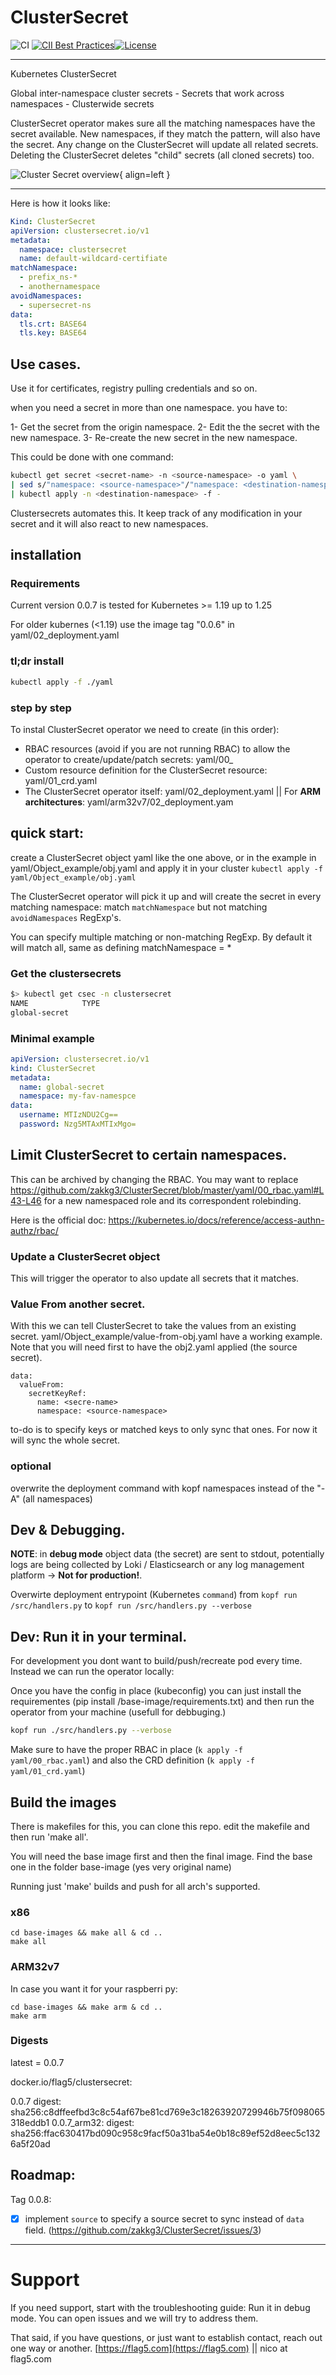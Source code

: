 # ClusterSecret
![CI](https://github.com/zakkg3/ClusterSecret/workflows/CI/badge.svg) [![CII Best Practices](https://bestpractices.coreinfrastructure.org/projects/4283/badge)](https://bestpractices.coreinfrastructure.org/projects/4283)[![License](http://img.shields.io/:license-apache-blue.svg)](http://www.apache.org/licenses/LICENSE-2.0.html)

---

Kubernetes ClusterSecret 

Global inter-namespace cluster secrets - Secrets that work across namespaces  - Clusterwide secrets

ClusterSecret operator makes sure all the matching namespaces have the secret available. New namespaces, if they match the pattern, will also have the secret.
Any change on the ClusterSecret will update all related secrets. Deleting the ClusterSecret deletes "child" secrets (all cloned secrets) too.

![Cluster Secret overview](https://github.com/zakkg3/ClusterSecret/raw/master/docs/clusterSecret.png){ align=left }


---

Here is how it looks like:

```yaml
Kind: ClusterSecret
apiVersion: clustersecret.io/v1
metadata:
  namespace: clustersecret
  name: default-wildcard-certifiate
matchNamespace:
  - prefix_ns-*
  - anothernamespace
avoidNamespaces:
  - supersecret-ns
data:
  tls.crt: BASE64
  tls.key: BASE64
```


## Use cases.


Use it for certificates, registry pulling credentials and so on.

when you need a secret in more than one namespace. you have to: 

1- Get the secret from the origin namespace.
2- Edit the  the secret with the new namespace.
3- Re-create the new secret in the new namespace. 


This could be done with one command:

```bash
kubectl get secret <secret-name> -n <source-namespace> -o yaml \
| sed s/"namespace: <source-namespace>"/"namespace: <destination-namespace>"/\
| kubectl apply -n <destination-namespace> -f -
```

Clustersecrets automates this. It keep track of any modification in your secret and it will also react to new namespaces. 


## installation

### Requirements

Current version 0.0.7 is tested for Kubernetes >= 1.19 up to 1.25

For older kubernes (<1.19) use the image tag "0.0.6" in  yaml/02_deployment.yaml

### tl;dr install

```bash
kubectl apply -f ./yaml
```

### step by step

To instal ClusterSecret operator we need to create (in this order):

 - RBAC resources (avoid if you are not running RBAC) to allow the operator to create/update/patch secrets: yaml/00_
 - Custom resource definition for the ClusterSecret resource: yaml/01_crd.yaml
 - The ClusterSecret operator itself: yaml/02_deployment.yaml || For **ARM architectures**: yaml/arm32v7/02_deployment.yam
 
 
## quick start:

create a ClusterSecret object yaml like the one above, or in the example in yaml/Object_example/obj.yaml and apply it in your cluster `kubectl apply -f yaml/Object_example/obj.yaml`

The ClusterSecret operator will pick it up and will create the secret in every matching namespace:  match `matchNamespace` but not matching  `avoidNamespaces` RegExp's.

You can specify multiple matching or non-matching RegExp. By default it will match all, same as defining matchNamespace = * 

### Get the clustersecrets

```bash
$> kubectl get csec -n clustersecret
NAME            TYPE
global-secret
```

### Minimal example

```yaml
apiVersion: clustersecret.io/v1
kind: ClusterSecret
metadata:
  name: global-secret
  namespace: my-fav-namespce
data:
  username: MTIzNDU2Cg==
  password: Nzg5MTAxMTIxMgo=
```

## Limit ClusterSecret to certain namespaces.

This can be archived by changing the RBAC.
You may want to replace https://github.com/zakkg3/ClusterSecret/blob/master/yaml/00_rbac.yaml#L43-L46
for a new namespaced role and its correspondent rolebinding.

Here is the official doc:
https://kubernetes.io/docs/reference/access-authn-authz/rbac/

### Update a ClusterSecret object

This will trigger the operator to also update all secrets that it matches.

### Value From another secret.

With this we can tell ClusterSecret to take the values from an existing secret.
yaml/Object_example/value-from-obj.yaml have a working example. Note that you will need first to have the obj2.yaml applied (the source secret).

```
data:
  valueFrom:
    secretKeyRef:
      name: <secre-name>
      namespace: <source-namespace>
```

to-do is to specify keys or matched keys to only sync that ones. For now it will sync the whole secret.

### optional

overwrite the deployment command with kopf namespaces instead of the "-A" (all namespaces)

## Dev & Debugging.


**NOTE**: in **debug mode** object data (the secret) are sent to stdout, potentially logs are being collected by Loki / Elasticsearch or any log management platform -> **Not for production!**.

Overwirte deployment entrypoint (Kubernetes `command`) from `kopf run /src/handlers.py` to `kopf run /src/handlers.py --verbose`

## Dev: Run it in your terminal.

For development you dont want to build/push/recreate pod every time. Instead we can run the operator locally:

Once you have the config in place (kubeconfig) you can just install the requirementes (pip install /base-image/requirements.txt) and then run the operator from your machine (usefull for debbuging.)

```bash
kopf run ./src/handlers.py --verbose
```

 Make sure to have the proper RBAC in place (`k apply -f yaml/00_rbac.yaml`) and also the CRD definition (`k apply -f yaml/01_crd.yaml`)

## Build the images

There is makefiles for this, you can clone this repo. edit the makefile and then run 'make all'.

You will need the base image first and then the final image.
Find the base one in the folder base-image (yes very original name)

Running just 'make' builds and push for all arch's supported. 

### x86

```
cd base-images && make all & cd ..
make all
```

### ARM32v7 

In case you want it for your raspberri py:

```
cd base-images && make arm & cd ..
make arm
```
### Digests

latest = 0.0.7

docker.io/flag5/clustersecret:

0.0.7 digest: sha256:c8dffeefbd3c8c54af67be81cd769e3c18263920729946b75f098065318eddb1
0.0.7_arm32: digest: sha256:ffac630417bd090c958c9facf50a31ba54e0b18c89ef52d8eec5c1326a5f20ad

## Roadmap:

Tag 0.0.8:
 - [X] implement `source` to specify a source secret to sync instead of `data` field. (https://github.com/zakkg3/ClusterSecret/issues/3)
 

 
 * * *
 
# Support
 
 If you need support, start with the troubleshooting guide: Run it in debug mode.
 You can open issues and we will try to address them. 

 That said, if you have questions, or just want to establish contact, reach out one way or another. [https://flag5.com](https://flag5.com) || nico at flag5.com
